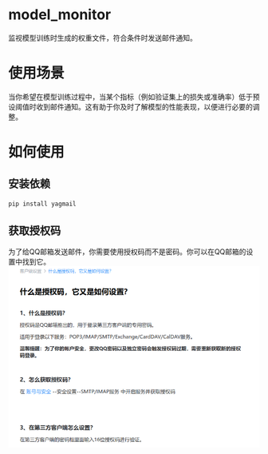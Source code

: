 # model_monitor
监视模型训练时生成的权重文件，符合条件时发送邮件通知。
# 使用场景
当你希望在模型训练过程中，当某个指标（例如验证集上的损失或准确率）低于预设阈值时收到邮件通知。这有助于你及时了解模型的性能表现，以便进行必要的调整。
# 如何使用
## 安装依赖
```bash
pip install yagmail
```

## 获取授权码
为了给QQ邮箱发送邮件，你需要使用授权码而不是密码。你可以在QQ邮箱的设置中找到它。
![Alt text](img\1.jpg)